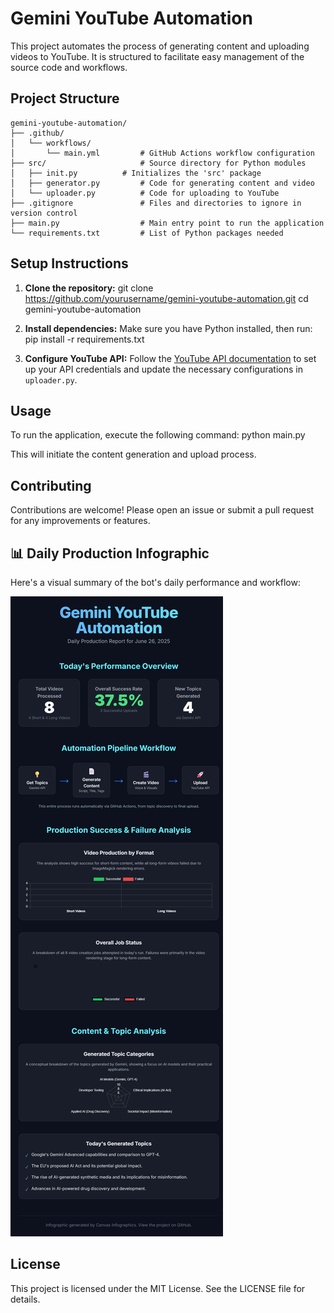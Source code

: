 # Gemini YouTube Automation

This project automates the process of generating content and uploading videos to YouTube. It is structured to facilitate easy management of the source code and workflows.

## Project Structure
```text
gemini-youtube-automation/
├── .github/
│   └── workflows/
│       └── main.yml         # GitHub Actions workflow configuration
├── src/                     # Source directory for Python modules
│   ├── init.py          # Initializes the 'src' package
│   ├── generator.py         # Code for generating content and video
│   └── uploader.py          # Code for uploading to YouTube
├── .gitignore               # Files and directories to ignore in version control
├── main.py                  # Main entry point to run the application
└── requirements.txt         # List of Python packages needed
```

## Setup Instructions

1. **Clone the repository:**
git clone https://github.com/yourusername/gemini-youtube-automation.git
cd gemini-youtube-automation


2. **Install dependencies:**
Make sure you have Python installed, then run:
pip install -r requirements.txt


3. **Configure YouTube API:**
Follow the [YouTube API documentation](https://developers.google.com/youtube/v3) to set up your API credentials and update the necessary configurations in `uploader.py`.

## Usage

To run the application, execute the following command:
python main.py


This will initiate the content generation and upload process.

## Contributing

Contributions are welcome! Please open an issue or submit a pull request for any improvements or features.

## 📊 Daily Production Infographic

Here's a visual summary of the bot's daily performance and workflow:

![Gemini YouTube Automation Daily Report Infographic](images/infographic.png)


## License

This project is licensed under the MIT License. See the LICENSE file for details.